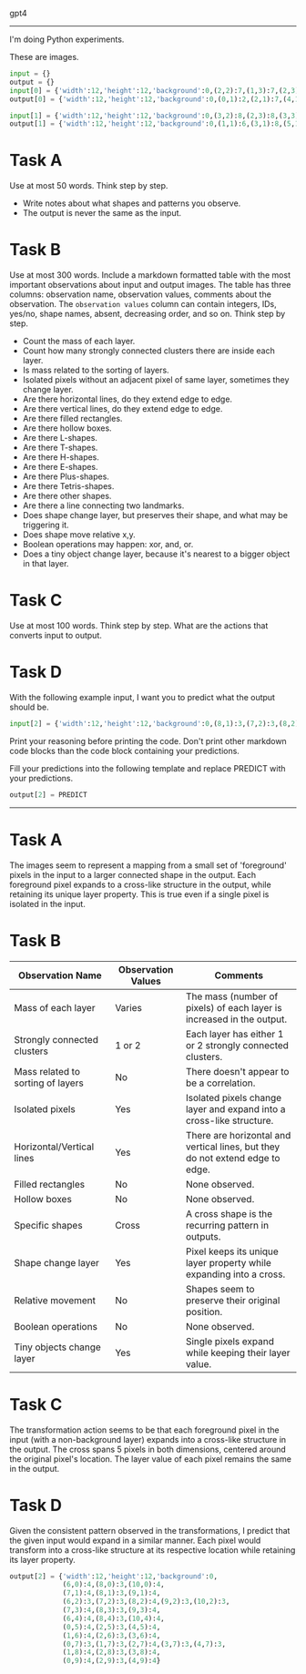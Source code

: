 gpt4

---

I'm doing Python experiments.


These are images.


```python
input = {}
output = {}
input[0] = {'width':12,'height':12,'background':0,(2,2):7,(1,3):7,(2,3):2,(3,3):7,(2,4):7,(8,6):7,(7,7):7,(8,7):2,(9,7):7,(8,8):7}
output[0] = {'width':12,'height':12,'background':0,(0,1):2,(2,1):7,(4,1):2,(1,2):2,(2,2):7,(3,2):2,(0,3):7,(1,3):7,(2,3):2,(3,3):7,(4,3):7,(1,4):2,(2,4):7,(3,4):2,(0,5):2,(2,5):7,(4,5):2,(6,5):2,(8,5):7,(10,5):2,(7,6):2,(8,6):7,(9,6):2,(6,7):7,(7,7):7,(8,7):2,(9,7):7,(10,7):7,(7,8):2,(8,8):7,(9,8):2,(6,9):2,(8,9):7,(10,9):2}

input[1] = {'width':12,'height':12,'background':0,(3,2):8,(2,3):8,(3,3):6,(4,3):8,(3,4):8,(8,8):8,(7,9):8,(8,9):6,(9,9):8,(8,10):8}
output[1] = {'width':12,'height':12,'background':0,(1,1):6,(3,1):8,(5,1):6,(2,2):6,(3,2):8,(4,2):6,(1,3):8,(2,3):8,(3,3):6,(4,3):8,(5,3):8,(2,4):6,(3,4):8,(4,4):6,(1,5):6,(3,5):8,(5,5):6,(6,7):6,(8,7):8,(10,7):6,(7,8):6,(8,8):8,(9,8):6,(6,9):8,(7,9):8,(8,9):6,(9,9):8,(10,9):8,(7,10):6,(8,10):8,(9,10):6,(6,11):6,(8,11):8,(10,11):6}
```

# Task A
Use at most 50 words.
Think step by step.
- Write notes about what shapes and patterns you observe.
- The output is never the same as the input.


# Task B
Use at most 300 words.
Include a markdown formatted table with the most important observations about input and output images.
The table has three columns: observation name, observation values, comments about the observation.
The `observation values` column can contain integers, IDs, yes/no, shape names, absent, decreasing order, and so on.
Think step by step.
- Count the mass of each layer.
- Count how many strongly connected clusters there are inside each layer.
- Is mass related to the sorting of layers.
- Isolated pixels without an adjacent pixel of same layer, sometimes they change layer.
- Are there horizontal lines, do they extend edge to edge.
- Are there vertical lines, do they extend edge to edge.
- Are there filled rectangles.
- Are there hollow boxes.
- Are there L-shapes.
- Are there T-shapes.
- Are there H-shapes.
- Are there E-shapes.
- Are there Plus-shapes.
- Are there Tetris-shapes.
- Are there other shapes.
- Are there a line connecting two landmarks.
- Does shape change layer, but preserves their shape, and what may be triggering it.
- Does shape move relative x,y.
- Boolean operations may happen: xor, and, or.
- Does a tiny object change layer, because it's nearest to a bigger object in that layer.


# Task C
Use at most 100 words.
Think step by step.
What are the actions that converts input to output.


# Task D
With the following example input, I want you to predict what the output should be.


```python
input[2] = {'width':12,'height':12,'background':0,(8,1):3,(7,2):3,(8,2):4,(9,2):3,(8,3):3,(2,6):3,(1,7):3,(2,7):4,(3,7):3,(2,8):3}
```
Print your reasoning before printing the code.
Don't print other markdown code blocks than the code block containing your predictions.


Fill your predictions into the following template and replace PREDICT with your predictions.
```python
output[2] = PREDICT
```

---

# Task A
The images seem to represent a mapping from a small set of 'foreground' pixels in the input to a larger connected shape in the output. Each foreground pixel expands to a cross-like structure in the output, while retaining its unique layer property. This is true even if a single pixel is isolated in the input.

# Task B

| Observation Name | Observation Values | Comments |
| --- | --- | --- |
| Mass of each layer | Varies | The mass (number of pixels) of each layer is increased in the output. |
| Strongly connected clusters | 1 or 2 | Each layer has either 1 or 2 strongly connected clusters. |
| Mass related to sorting of layers | No | There doesn't appear to be a correlation. |
| Isolated pixels | Yes | Isolated pixels change layer and expand into a cross-like structure. |
| Horizontal/Vertical lines | Yes | There are horizontal and vertical lines, but they do not extend edge to edge. |
| Filled rectangles | No | None observed. |
| Hollow boxes | No | None observed. |
| Specific shapes | Cross | A cross shape is the recurring pattern in outputs. |
| Shape change layer | Yes | Pixel keeps its unique layer property while expanding into a cross. |
| Relative movement | No | Shapes seem to preserve their original position. |
| Boolean operations | No | None observed. |
| Tiny objects change layer | Yes | Single pixels expand while keeping their layer value. |

# Task C
The transformation action seems to be that each foreground pixel in the input (with a non-background layer) expands into a cross-like structure in the output. The cross spans 5 pixels in both dimensions, centered around the original pixel's location. The layer value of each pixel remains the same in the output.

# Task D
Given the consistent pattern observed in the transformations, I predict that the given input would expand in a similar manner. Each pixel would transform into a cross-like structure at its respective location while retaining its layer property.

```python
output[2] = {'width':12,'height':12,'background':0,
             (6,0):4,(8,0):3,(10,0):4,
             (7,1):4,(8,1):3,(9,1):4,
             (6,2):3,(7,2):3,(8,2):4,(9,2):3,(10,2):3,
             (7,3):4,(8,3):3,(9,3):4,
             (6,4):4,(8,4):3,(10,4):4,
             (0,5):4,(2,5):3,(4,5):4,
             (1,6):4,(2,6):3,(3,6):4,
             (0,7):3,(1,7):3,(2,7):4,(3,7):3,(4,7):3,
             (1,8):4,(2,8):3,(3,8):4,
             (0,9):4,(2,9):3,(4,9):4}
```

